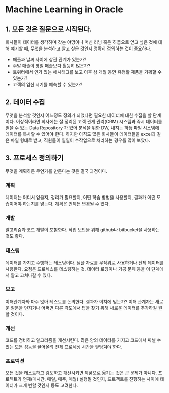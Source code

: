 # Machine Learning in Oracle

## 1. 모든 것은 질문으로 시작된다.                  
회사들이 데이터를 생각하며 갖는 야망이나 머신 러닝 혹은 하둡으로 얻고 싶은 것에 대해 얘기할 때, 무엇을 분석하고 알고 싶은 것인지 명확히 정의하는 것이 중요하다.

* 매출과 날씨 사이에 상관 관계가 있는가?
* 주말 매출이 평일 매출보다 월등히 많은가?
* 트위터에서 인기 있는 해시태그를 보고 이후 삼 개월 동안 유행할 제품을 기획할 수 있는가?
* 고객의 임신 시기를 예측할 수 있는가?

## 2. 데이터 수집

무엇을 분석할 것인지 어느정도 정의가 되었다면 필요한 데이터에 대한 수집을 할 단계이다. 이상적이라면 회사에는 잘 정리된 고객 관계 관리(CRM) 시스템과 즉시 데이터를 얻을 수 있는 Data Repository 가 있어 분석을 위한 DW, 내지는 하둡 파일 시스템에 데이터를 복사할 수 있어야 한다. 하지만 아직도 많은 회사들이 데이터들을 excel과 같은 파일 형태로 받고, 직원들이 일일이 수작업으로 처리하는 경우를 많이 보았다. 

## 3. 프로세스 정의하기
무엇을 계획하든 무언가를 만든다는 것은 결국 과정이다. 

### 계획 
데이터는 어디서 얻을지, 정리가 필요할지, 어떤 학습 방법을 사용할지, 결과가 어떤 모습이어야 하는지를 넣는다. 계획은 언제든 변경될 수 있다.

### 개발
알고리즘과 코드 개발이 포함한다. 작업 보안을 위해 github나 bitbucket을 사용하는 것도 좋다.

### 테스팅
데이터를 가지고 수행하는 테스팅이다. 샘플 자료를 무작위로 사용하거나 전체 데이터를 사용한다. 요점은 프로세스를 테스팅하는 것. 데이터 로딩이나 가공 문제 등을 이 단계에서 알고 고쳐나갈 수 있다.

### 보고
이해관계자와 마주 앉아 테스트를 논의한다. 결과가 이치에 맞는가? 이해 관계자는 새로운 질문을 던지거나 어쩌면 다른 각도에서 답을 찾기 위해 새로운 데이터를 추가하길 원할 것이다.

### 개선 
코드를 정비하고 알고리즘을 개선시킨다. 많은 양의 데이터를 가지고 코드에서 짜낼 수 있는 모든 성능을 끌어올려 전체 프로세싱 시간을 앞당겨야 한다.        

### 프로덕션
모든 것을 테스트하고 검토하고 개선시키면 제품으로 옮기는 것은 큰 문제가 아니다. 프로젝트가 언제(매시간, 매일, 매주, 매월) 실행될 것인지, 프로젝트를 진행하는 사이에 데이터가 크게 변할 것인지 등도 고려한다.                                                                                                                                                                                                                                                                                                                                                                                                                                                                                                                                                                                                                                                                                                                                                                                                                                                                                                                                                                                                                                                                                                                                                                                                                                                                                                                                                                                                                                                                                                                                                                                                                                                                                                                                                                                                                                                                                                                                                                                                                                                                                                                                                                                                                                                                                                                                                                                                                                                                                                                                                                                                                                                                                                                                                                                                                                                                                                                                                                                                                                                                                                                                                                                                                                                                                                                                                                                                                               
<!--stackedit_data:
eyJoaXN0b3J5IjpbLTM4NDU3Njk3MiwtMTUyMDY0ODgwNF19
-->